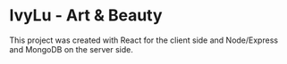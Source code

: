# IvyLu - Art & Beauty

This project was created with React for the client side and Node/Express and MongoDB on the server side. 

